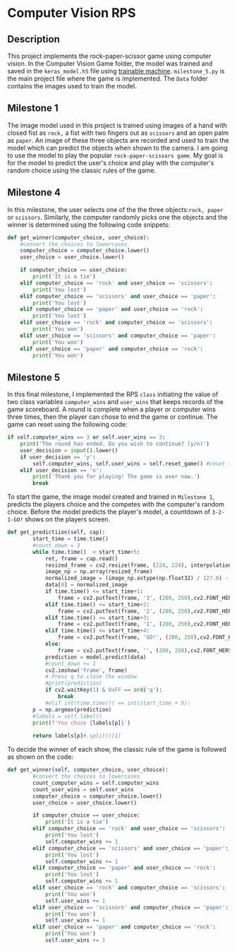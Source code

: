 # Computer Vision RPS
## Description
This project implements the rock-paper-scissor game using computer vision. In the Computer Vision Game folder, the model was trained and saved in the `keras_model.h5` file using [trainable machine](https://teachablemachine.withgoogle.com/). ```milestone_5.py``` is the main project file where the game is implemented. The ```Data``` folder contains the images used to train the model.

## Milestone 1
The image model used in this project is trained using images of a hand with closed fist as ```rock,``` a fist with two fingers out as ```scissors``` and an open palm as ```paper```. An image of these three objects are recorded and used to train the model which can predict the objects when shown to the camera. I am going to use the model to play the popular ```rock-paper-scissors game```. My goal is for the model to predict the user's choice and play with the computer's random choice using the classic rules of the game.

## Milestone 4
In this milestone, the user selects one of the the three objects:```rock, paper``` or ```scissors```. Similarly, the computer randomly picks one the objects and the winner is determined using the following code snippets:

```python
def get_winner(computer_choice, user_choice):
    #convert the choices to lowercases
    computer_choice = computer_choice.lower()
    user_choice = user_choice.lower()

    if computer_choice == user_choice:
        print('It is a tie')
    elif computer_choice == 'rock' and user_choice == 'scissors':
        print('You lost')
    elif computer_choice == 'scissors' and user_choice == 'paper':
        print('You lost')
    elif computer_choice == 'paper' and user_choice == 'rock':
        print('You lost')
    elif user_choice == 'rock' and computer_choice == 'scissors':
        print('You won')
    elif user_choice == 'scissors' and computer_choice == 'paper':
        print('You won')
    elif user_choice == 'paper' and computer_choice == 'rock':
        print('You won')
```

## Milestone 5
In this final milestone, I implemented the RPS ```class``` initiating the value of two class variables ```computer_wins``` and ```user_wins``` that keeps records of the game scoreboard. A round is complete when a player or computer wins three times, then the player can chose to end the game or continue. The game can reset using the following code:

```python
if self.computer_wins == 3 or self.user_wins == 3:
    print('The round has ended. Do you wish to continue? (y/n)')
    user_decision = input().lower()
    if user_decision == 'y':
        self.computer_wins, self.user_wins = self.reset_game() #reset the scoreboard
    elif user_decision == 'n':
        print('Thank you for playing! The game is over now.')
        break
```

To start the game, the image model created and trained in ```Milestone 1```, predicts the players choice and the competes with the computer's random choice. Before the model predicts the player's model, a countdown of ```3-2-1-GO!``` shows on the players screen. 

```python
def get_predictiion(self, cap):
        start_time = time.time()
        #count_down = 3
        while time.time()  < start_time+5: 
            ret, frame = cap.read()
            resized_frame = cv2.resize(frame, (224, 224), interpolation = cv2.INTER_AREA)
            image_np = np.array(resized_frame)
            normalized_image = (image_np.astype(np.float32) / 127.0) - 1 # Normalize the image
            data[0] = normalized_image
            if time.time() <= start_time+1:
                frame = cv2.putText(frame, '3', (200, 250),cv2.FONT_HERSHEY_DUPLEX,5,(256,0,0))
            elif time.time() <= start_time+2:
                frame = cv2.putText(frame, '2', (200, 250),cv2.FONT_HERSHEY_DUPLEX,5,(256,0,0))
            elif time.time() <= start_time+3:
                frame = cv2.putText(frame, '1', (200, 250),cv2.FONT_HERSHEY_DUPLEX,5,(256,0,0))
            elif time.time() <= start_time+4:
                frame = cv2.putText(frame, 'GO!', (200, 250),cv2.FONT_HERSHEY_DUPLEX,5,(256,0,0))
            else:
                frame = cv2.putText(frame, '', (200, 250),cv2.FONT_HERSHEY_DUPLEX,5,(256,0,0))
            prediction = model.predict(data)
            #count_down += 1
            cv2.imshow('frame', frame)
            # Press q to close the window
            #print(prediction)
            if cv2.waitKey(1) & 0xFF == ord('q'):
                break
            #elif int(time.time()) == int(start_time + 5):
        p = np.argmax(prediction)
        #labels = self.label()
        print(f'You chose {labels[p]}')
        
        return labels[p]#.split()[1]
```

To decide the winner of each show, the classic rule of the game is followed as shown on the code:

```python
def get_winner(self, computer_choice, user_choice):
        #convert the choices to lowercases
        count_computer_wins = self.computer_wins
        count_user_wins = self.user_wins
        computer_choice = computer_choice.lower()
        user_choice = user_choice.lower()

        if computer_choice == user_choice:
            print('It is a tie')
        elif computer_choice == 'rock' and user_choice == 'scissors':
            print('You lost')
            self.computer_wins += 1
        elif computer_choice == 'scissors' and user_choice == 'paper':
            print('You lost')
            self.computer_wins += 1
        elif computer_choice == 'paper' and user_choice == 'rock':
            print('You lost')
            self.computer_wins += 1
        elif user_choice == 'rock' and computer_choice == 'scissors':
            print('You won')
            self.user_wins += 1
        elif user_choice == 'scissors' and computer_choice == 'paper':
            print('You won')
            self.user_wins += 1
        elif user_choice == 'paper' and computer_choice == 'rock':
            print('You won')
            self.user_wins += 1
```
